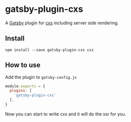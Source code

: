# gatsby-plugin-cxs

A [Gatsby](https://github.com/gatsbyjs/gatsby) plugin for
[cxs](https://github.com/cxs-css/cxs) including server side rendering.

## Install

`npm install --save gatsby-plugin-cxs cxs`

## How to use

Add the plugin to `gatsby-config.js`

```javascript
module.exports = {
  plugins: [
    `gatsby-plugin-cxs`
  ],
}
```

Now you can start to write cxs and it will do the ssr for you.
